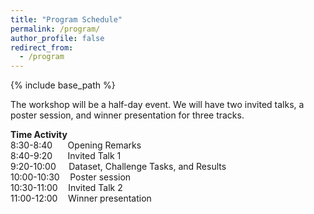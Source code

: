 ```yaml
---
title: "Program Schedule"
permalink: /program/
author_profile: false
redirect_from:
  - /program
---
```


{% include base_path %}

The workshop will be a half-day event. We will have two invited talks, a poster session, and winner presentation for three tracks. 

**Time Activity**<br>
8:30-8:40 $\quad$ Opening Remarks<br> 
8:40-9:20 $\quad$ Invited Talk 1<br>
9:20-10:00 $\quad$Dataset, Challenge Tasks, and Results<br>
10:00-10:30$\quad$Poster session<br>
10:30-11:00$\quad$Invited Talk 2<br>
11:00-12:00$\quad$Winner presentation<br>
